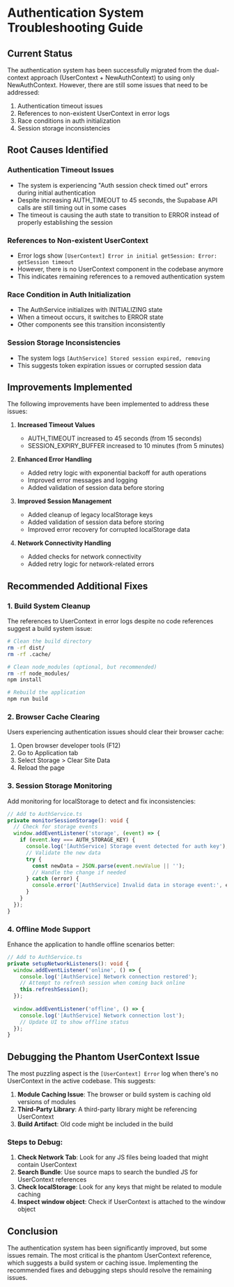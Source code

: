 # Authentication System Troubleshooting Guide

## Current Status

The authentication system has been successfully migrated from the dual-context approach (UserContext + NewAuthContext) to using only NewAuthContext. However, there are still some issues that need to be addressed:

1. Authentication timeout issues
2. References to non-existent UserContext in error logs
3. Race conditions in auth initialization
4. Session storage inconsistencies

## Root Causes Identified

### Authentication Timeout Issues

- The system is experiencing "Auth session check timed out" errors during initial authentication
- Despite increasing AUTH_TIMEOUT to 45 seconds, the Supabase API calls are still timing out in some cases
- The timeout is causing the auth state to transition to ERROR instead of properly establishing the session

### References to Non-existent UserContext

- Error logs show `[UserContext] Error in initial getSession: Error: getSession timeout`
- However, there is no UserContext component in the codebase anymore
- This indicates remaining references to a removed authentication system

### Race Condition in Auth Initialization

- The AuthService initializes with INITIALIZING state
- When a timeout occurs, it switches to ERROR state
- Other components see this transition inconsistently

### Session Storage Inconsistencies

- The system logs `[AuthService] Stored session expired, removing`
- This suggests token expiration issues or corrupted session data

## Improvements Implemented

The following improvements have been implemented to address these issues:

1. **Increased Timeout Values**
   - AUTH_TIMEOUT increased to 45 seconds (from 15 seconds)
   - SESSION_EXPIRY_BUFFER increased to 10 minutes (from 5 minutes)

2. **Enhanced Error Handling**
   - Added retry logic with exponential backoff for auth operations
   - Improved error messages and logging
   - Added validation of session data before storing

3. **Improved Session Management**
   - Added cleanup of legacy localStorage keys
   - Added validation of session data before storing
   - Improved error recovery for corrupted localStorage data

4. **Network Connectivity Handling**
   - Added checks for network connectivity
   - Added retry logic for network-related errors

## Recommended Additional Fixes

### 1. Build System Cleanup

The references to UserContext in error logs despite no code references suggest a build system issue:

```bash
# Clean the build directory
rm -rf dist/
rm -rf .cache/

# Clean node_modules (optional, but recommended)
rm -rf node_modules/
npm install

# Rebuild the application
npm run build
```

### 2. Browser Cache Clearing

Users experiencing authentication issues should clear their browser cache:

1. Open browser developer tools (F12)
2. Go to Application tab
3. Select Storage > Clear Site Data
4. Reload the page

### 3. Session Storage Monitoring

Add monitoring for localStorage to detect and fix inconsistencies:

```typescript
// Add to AuthService.ts
private monitorSessionStorage(): void {
  // Check for storage events
  window.addEventListener('storage', (event) => {
    if (event.key === AUTH_STORAGE_KEY) {
      console.log('[AuthService] Storage event detected for auth key');
      // Validate the new data
      try {
        const newData = JSON.parse(event.newValue || '');
        // Handle the change if needed
      } catch (error) {
        console.error('[AuthService] Invalid data in storage event:', error);
      }
    }
  });
}
```

### 4. Offline Mode Support

Enhance the application to handle offline scenarios better:

```typescript
// Add to AuthService.ts
private setupNetworkListeners(): void {
  window.addEventListener('online', () => {
    console.log('[AuthService] Network connection restored');
    // Attempt to refresh session when coming back online
    this.refreshSession();
  });
  
  window.addEventListener('offline', () => {
    console.log('[AuthService] Network connection lost');
    // Update UI to show offline status
  });
}
```

## Debugging the Phantom UserContext Issue

The most puzzling aspect is the `[UserContext] Error` log when there's no UserContext in the active codebase. This suggests:

1. **Module Caching Issue**: The browser or build system is caching old versions of modules
2. **Third-Party Library**: A third-party library might be referencing UserContext
3. **Build Artifact**: Old code might be included in the build

### Steps to Debug:

1. **Check Network Tab**: Look for any JS files being loaded that might contain UserContext
2. **Search Bundle**: Use source maps to search the bundled JS for UserContext references
3. **Check localStorage**: Look for any keys that might be related to module caching
4. **Inspect window object**: Check if UserContext is attached to the window object

## Conclusion

The authentication system has been significantly improved, but some issues remain. The most critical is the phantom UserContext reference, which suggests a build system or caching issue. Implementing the recommended fixes and debugging steps should resolve the remaining issues.